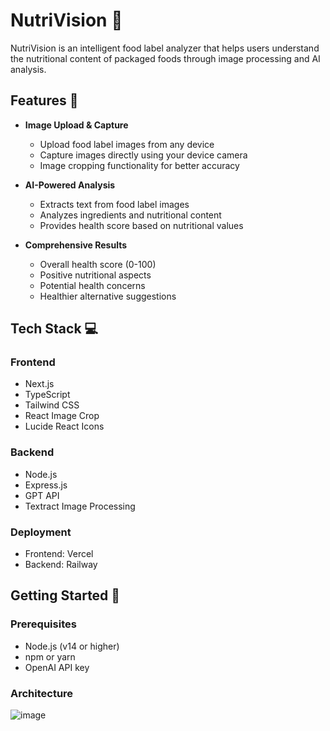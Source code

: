 # NutriVision 🥗

NutriVision is an intelligent food label analyzer that helps users understand the nutritional content of packaged foods through image processing and AI analysis.

## Features 🌟

- **Image Upload & Capture**
  - Upload food label images from any device
  - Capture images directly using your device camera
  - Image cropping functionality for better accuracy

- **AI-Powered Analysis**
  - Extracts text from food label images
  - Analyzes ingredients and nutritional content
  - Provides health score based on nutritional values

- **Comprehensive Results**
  - Overall health score (0-100)
  - Positive nutritional aspects
  - Potential health concerns
  - Healthier alternative suggestions

## Tech Stack 💻

### Frontend
- Next.js
- TypeScript
- Tailwind CSS
- React Image Crop
- Lucide React Icons

### Backend
- Node.js
- Express.js
- GPT API 
- Textract Image Processing

### Deployment
- Frontend: Vercel
- Backend: Railway

## Getting Started 🚀

### Prerequisites
- Node.js (v14 or higher)
- npm or yarn
- OpenAI API key

### Architecture

![image](https://github.com/user-attachments/assets/b0099e71-40ec-42fd-859a-154afaf4695e)
